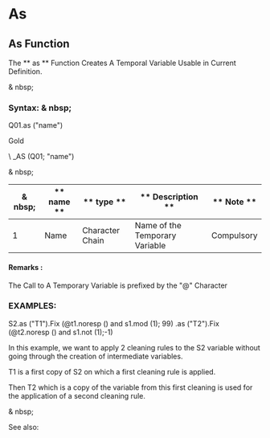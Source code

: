 # As

## As Function

The ** as ** Function Creates A Temporal Variable Usable in Current Definition.

& nbsp;

### Syntax: & nbsp;

Q01.as ("name")

Gold

\ _AS (Q01; "name")

& nbsp;

| & nbsp; | ** name ** | ** type ** | ** Description ** | ** Note ** |
| --- | --- | --- | --- | --- |
| &#49; | Name | Character Chain | Name of the Temporary Variable | Compulsory |


#### Remarks :

The Call to A Temporary Variable is prefixed by the "@" Character

### EXAMPLES:

S2.as ("T1").Fix (@t1.noresp () and s1.mod (1); 99) .as ("T2").Fix (@t2.noresp () and s1.not (1);-1)

In this example, we want to apply 2 cleaning rules to the S2 variable without going through the creation of intermediate variables.

T1 is a first copy of S2 on which a first cleaning rule is applied.

Then T2 which is a copy of the variable from this first cleaning is used for the application of a second cleaning rule.

& nbsp;

See also: